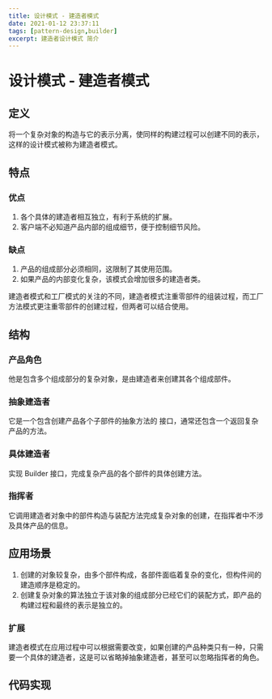 ```yaml
---
title: 设计模式 - 建造者模式
date: 2021-01-12 23:37:11
tags: [pattern-design,builder]
excerpt: 建造者设计模式 简介
---
```



# 设计模式 - 建造者模式



## 定义

将一个复杂对象的构造与它的表示分离，使同样的构建过程可以创建不同的表示，这样的设计模式被称为建造者模式。

## 特点

### 优点

1. 各个具体的建造者相互独立，有利于系统的扩展。
2. 客户端不必知道产品内部的组成细节，便于控制细节风险。

### 缺点

1. 产品的组成部分必须相同，这限制了其使用范围。
2. 如果产品的内部变化复杂，该模式会增加很多的建造者类。

建造者模式和工厂模式的关注的不同，建造者模式注重零部件的组装过程，而工厂方法模式更注重零部件的创建过程，但两者可以结合使用。


## 结构

### 产品角色

他是包含多个组成部分的复杂对象，是由建造者来创建其各个组成部件。

### 抽象建造者

它是一个包含创建产品各个子部件的抽象方法的 接口，通常还包含一个返回复杂产品的方法。

### 具体建造者

实现 Builder 接口，完成复杂产品的各个部件的具体创建方法。

### 指挥者

它调用建造者对象中的部件构造与装配方法完成复杂对象的创建，在指挥者中不涉及具体产品的信息。

## 应用场景

1. 创建的对象较复杂，由多个部件构成，各部件面临着复杂的变化，但构件间的建造顺序是稳定的。
2. 创建复杂对象的算法独立于该对象的组成部分已经它们的装配方式，即产品的构建过程和最终的表示是独立的。

### 扩展

建造者模式在应用过程中可以根据需要改变，如果创建的产品种类只有一种，只需要一个具体的建造者，这是可以省略掉抽象建造者，甚至可以忽略指挥者的角色。

## 代码实现


